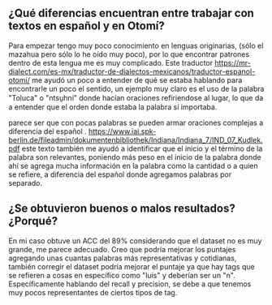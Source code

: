## ¿Qué diferencias encuentran entre trabajar con textos en español y en Otomí?

Para empezar tengo muy poco conocimiento en lenguas originarias, (sólo el mazahua pero sólo lo he oído muy poco),
por lo que encontrar patrones dentro de esta lengua me es muy complicado. Este traductor
https://mr-dialect.com/es-mx/traductor-de-dialectos-mexicanos/traductor-espanol-otomi/ me ayudó un poco a entender de qué 
se estaba hablando para encontrarle un poco el sentido, un ejemplo muy claro es el uso de la palabra "Toluca" o "ntsu̱hní"
donde hacían oraciones refiriendose al lugar, lo que da a entender que el orden donde estaba la palabra sí importaba.

parece ser que con pocas palabras se pueden armar oraciones complejas a diferencia del español .
https://www.iai.spk-berlin.de/fileadmin/dokumentenbibliothek/Indiana/Indiana_7/IND_07_Kudlek.pdf este texto también me ayudó a identificar que el inicio y el término de la palabra son relevantes, poniendo más peso en el inicio de la palabra donde ahí se agrega mucha información en la palabra como la cantidad o a quien se refiere, a diferencia del español donde agregamos palabras por separado.

## ¿Se obtuvieron buenos o malos resultados? ¿Porqué?
En mi caso obtuve un ACC del 89% considerando que el dataset no es muy grande,  me parece adecuado.
Creo que podría mejorar los puntajes agregando unas cuantas palabras más representativas y cotidianas, también corregir el dataset podría mejorar el puntaje ya que hay tags que se refieren a cosas en específico como "luis" y deberían ser un "n".
Específicamente hablando del recall y precision, se debe a que tenemos muy pocos representantes de ciertos tipos de tag.